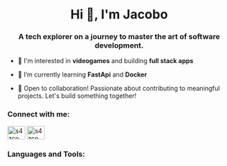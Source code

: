 <h1 align="center">Hi 👋, I'm Jacobo</h1>
<h3 align="center">A tech explorer on a journey to master the art of software development.</h3>

- 👀 I'm interested in **videogames** and building **full stack apps**

- 🌱 I’m currently learning **FastApi** and **Docker**

- 🤝 Open to collaboration! Passionate about contributing to meaningful projects. Let's build something together!

<h3 align="left">Connect with me:</h3>
<p align="left">

<a href="#" target="blank"><img align="center" src="https://cdn.jsdelivr.net/gh/devicons/devicon/icons/linkedin/linkedin-original.svg" alt="s4zco" height="30" width="40"/></a>
<a href="https://twitter.com/s4zco_Dev" target="blank"><img align="center" src="https://cdn.jsdelivr.net/gh/devicons/devicon/icons/twitter/twitter-original.svg" alt="s4zco" height="30" width="40"/></a>

<h3 align="left">Languages and Tools:</h3>
